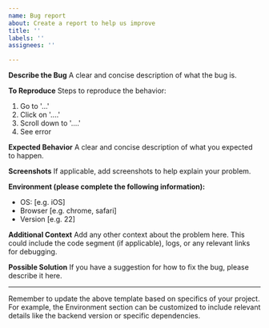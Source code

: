 ```yaml
---
name: Bug report
about: Create a report to help us improve
title: ''
labels: ''
assignees: ''

---
```


**Describe the Bug**
A clear and concise description of what the bug is.

**To Reproduce**
Steps to reproduce the behavior:
1. Go to '...'
2. Click on '....'
3. Scroll down to '....'
4. See error

**Expected Behavior**
A clear and concise description of what you expected to happen.

**Screenshots**
If applicable, add screenshots to help explain your problem.

**Environment (please complete the following information):**
 - OS: [e.g. iOS]
 - Browser [e.g. chrome, safari]
 - Version [e.g. 22]

**Additional Context**
Add any other context about the problem here. This could include the code segment (if applicable), logs, or any relevant links for debugging.

**Possible Solution**
If you have a suggestion for how to fix the bug, please describe it here.

---

Remember to update the above template based on specifics of your project. For example, the Environment section can be customized to include relevant details like the backend version or specific dependencies.
